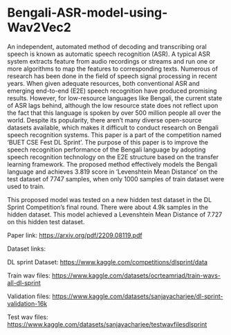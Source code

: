 # Bengali-ASR-model-using-Wav2Vec2
An independent, automated method of decoding
and transcribing oral speech is known as automatic speech
recognition (ASR). A typical ASR system extracts feature from
audio recordings or streams and run one or more algorithms to
map the features to corresponding texts. Numerous of research
has been done in the field of speech signal processing in
recent years. When given adequate resources, both conventional
ASR and emerging end-to-end (E2E) speech recognition have
produced promising results. However, for low-resource languages
like Bengali, the current state of ASR lags behind, although
the low resource state does not reflect upon the fact that this
language is spoken by over 500 million people all over the world.
Despite its popularity, there aren’t many diverse open-source
datasets available, which makes it difficult to conduct research
on Bengali speech recognition systems. This paper is a part of the
competition named ‘BUET CSE Fest DL Sprint’. The purpose of
this paper is to improve the speech recognition performance of
the Bengali language by adopting speech recognition technology
on the E2E structure based on the transfer learning framework.
The proposed method effectively models the Bengali language
and achieves 3.819 score in ‘Levenshtein Mean Distance’ on the
test dataset of 7747 samples, when only 1000 samples of train
dataset were used to train.

This proposed model was tested on a new hidden test
dataset in the DL Sprint Competition’s final round. There were
about 4.9k samples in the hidden dataset. This model achieved
a Levenshtein Mean Distance of 7.727 on this hidden test
dataset.
 
Paper link: https://arxiv.org/pdf/2209.08119.pdf 

Dataset links:

DL sprint Dataset: https://www.kaggle.com/competitions/dlsprint/data

Train wav files: https://www.kaggle.com/datasets/ocrteamriad/train-wavs-all-dl-sprint

Validation files: https://www.kaggle.com/datasets/sanjayacharjee/dl-sprint-validation-16k

Test wav files: https://www.kaggle.com/datasets/sanjayacharjee/testwavfilesdlsprint
